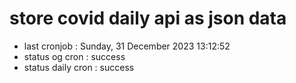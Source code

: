 # store covid daily api as json data

- last cronjob : Sunday, 31 December 2023 13:12:52
- status og cron : success
- status daily cron : success
      
      